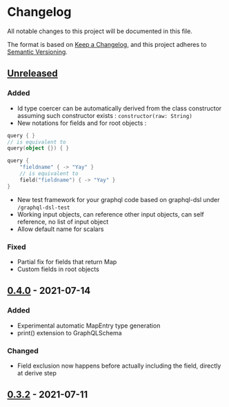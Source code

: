 # Changelog

All notable changes to this project will be documented in this file.

The format is based on [Keep a Changelog](https://keepachangelog.com/en/1.0.0/), and this project adheres
to [Semantic Versioning](https://semver.org/spec/v2.0.0.html).

## [Unreleased]

### Added

- Id type coercer can be automatically derived from the class constructor assuming such constructor
  exists : `constructor(raw: String)`
- New notations for fields and for root objects :

```kotlin
query { }
// is equivalent to
query(object {}) { }

query {
    "fieldname" { -> "Yay" }
    // is equivalent to
    field("fieldname") { -> "Yay" }
}
```

- New test framework for your graphql code based on graphql-dsl under `/graphql-dsl-test`
- Working input objects, can reference other input objects, can self reference, no list of input object
- Allow default name for scalars

### Fixed

- Partial fix for fields that return Map
- Custom fields in root objects

## [0.4.0] - 2021-07-14

### Added

- Experimental automatic MapEntry type generation
- print() extension to GraphQLSchema

### Changed

- Field exclusion now happens before actually including the field, directly at derive step

## [0.3.2] - 2021-07-11

[Unreleased]: https://github.com/Gui-Yom/nuance/compare/v0.4.0...HEAD

[0.4.0]: https://github.com/Gui-Yom/nuance/releases/tag/v0.4.0

[0.3.2]: https://github.com/Gui-Yom/nuance/releases/tag/v0.3.2
